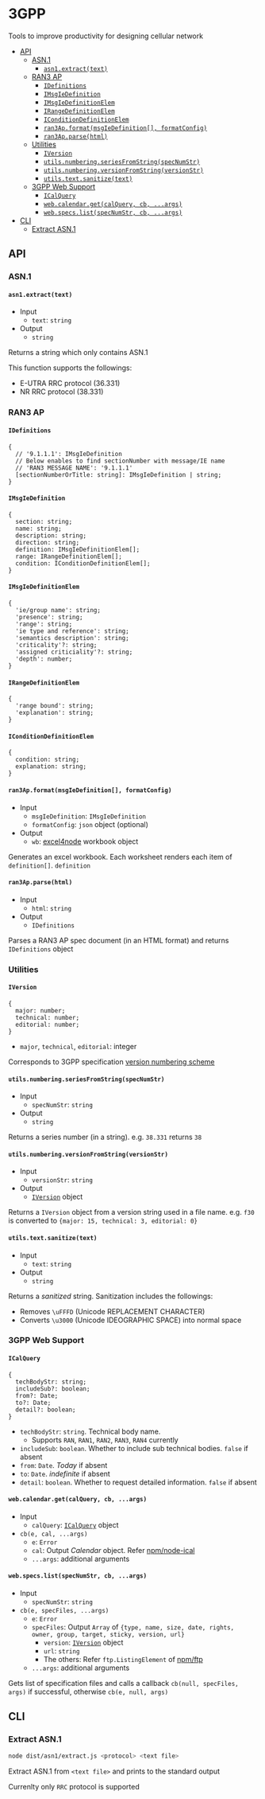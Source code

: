 # 3GPP

Tools to improve productivity for designing cellular network

- [API](#api)
  - [ASN.1](#asn1)
    - [`asn1.extract(text)`](#asn1extracttext)
  - [RAN3 AP](#ran3-ap)
    - [`IDefinitions`](#idefinitions)
    - [`IMsgIeDefinition`](#imsgiedefinition)
    - [`IMsgIeDefinitionElem`](#imsgiedefinitionelem)
    - [`IRangeDefinitionElem`](#irangedefinitionelem)
    - [`IConditionDefinitionElem`](#iconditiondefinitionelem)
    - [`ran3Ap.format(msgIeDefinition[], formatConfig)`](#ran3apformatmsgiedefinition-formatconfig)
    - [`ran3Ap.parse(html)`](#ran3apparsehtml)
  - [Utilities](#utilities)
    - [`IVersion`](#iversion)
    - [`utils.numbering.seriesFromString(specNumStr)`](#utilsnumberingseriesfromstringspecnumstr)
    - [`utils.numbering.versionFromString(versionStr)`](#utilsnumberingversionfromstringversionstr)
    - [`utils.text.sanitize(text)`](#utilstextsanitizetext)
  - [3GPP Web Support](#3gpp-web-support)
    - [`ICalQuery`](#icalquery)
    - [`web.calendar.get(calQuery, cb, ...args)`](#webcalendargetcalquery-cb-args)
    - [`web.specs.list(specNumStr, cb, ...args)`](#webspecslistspecnumstr-cb-args)
- [CLI](#cli)
  - [Extract ASN.1](#extract-asn1)

## API

### ASN.1

#### `asn1.extract(text)`

- Input
  - `text`: `string`
- Output
  - `string`

Returns a string which only contains ASN.1

This function supports the followings:

- E-UTRA RRC protocol (36.331)
- NR RRC protocol (38.331)

### RAN3 AP

#### `IDefinitions`

```jsonc
{
  // '9.1.1.1': IMsgIeDefinition
  // Below enables to find sectionNumber with message/IE name
  // 'RAN3 MESSAGE NAME': '9.1.1.1'
  [sectionNumberOrTitle: string]: IMsgIeDefinition | string;
}
```

#### `IMsgIeDefinition`

```jsonc
{
  section: string;
  name: string;
  description: string;
  direction: string;
  definition: IMsgIeDefinitionElem[];
  range: IRangeDefinitionElem[];
  condition: IConditionDefinitionElem[];
}
```

#### `IMsgIeDefinitionElem`

```jsonc
{
  'ie/group name': string;
  'presence': string;
  'range': string;
  'ie type and reference': string;
  'semantics description': string;
  'criticality'?: string;
  'assigned criticiality'?: string;
  'depth': number;
}
```

#### `IRangeDefinitionElem`

```jsonc
{
  'range bound': string;
  'explanation': string;
}
```

#### `IConditionDefinitionElem`

```jsonc
{
  condition: string;
  explanation: string;
}
```

#### `ran3Ap.format(msgIeDefinition[], formatConfig)`

- Input
  - `msgIeDefinition`: `IMsgIeDefinition`
  - `formatConfig`: `json` object (optional)
- Output
  - `wb`: [excel4node] workbook object

Generates an excel workbook. Each worksheet renders each item of `definition[]`. `definition`

[excel4node]: https://www.npmjs.com/package/excel4node

#### `ran3Ap.parse(html)`

- Input
  - `html`: `string`
- Output
  - `IDefinitions`

Parses a RAN3 AP spec document (in an HTML format) and returns `IDefinitions` object

### Utilities

#### `IVersion`

```jsonc
{
  major: number;
  technical: number;
  editorial: number;
}
```

- `major`, `technical`, `editorial`: integer

Corresponds to 3GPP specification [version numbering scheme]

[version numbering scheme]: http://www.3gpp.org/specifications/specification-numbering/81-version-numbering-scheme

#### `utils.numbering.seriesFromString(specNumStr)`

- Input
  - `specNumStr`: `string`
- Output
  - `string`

Returns a series number (in a string). e.g. `38.331` returns `38`

#### `utils.numbering.versionFromString(versionStr)`

- Input
  - `versionStr`: `string`
- Output
  - [`IVersion`](#iversion) object

Returns a `IVersion` object from a version string used in a file name. e.g. `f30` is converted to `{major: 15, technical: 3, editorial: 0}`

#### `utils.text.sanitize(text)`

- Input
  - `text`: `string`
- Output
  - `string`

Returns a *sanitized* string. Sanitization includes the followings:

- Removes `\uFFFD` (Unicode REPLACEMENT CHARACTER)
- Converts `\u3000` (Unicode IDEOGRAPHIC SPACE) into normal space

### 3GPP Web Support

#### `ICalQuery`

```jsonc
{
  techBodyStr: string;
  includeSub?: boolean;
  from?: Date;
  to?: Date;
  detail?: boolean;
}
```


- `techBodyStr`: `string`. Technical body name.
  - Supports `RAN`, `RAN1`, `RAN2`, `RAN3`, `RAN4` currently
- `includeSub`: `boolean`. Whether to include sub technical bodies. `false` if absent
- `from`: `Date`. *Today* if absent 
- `to`: `Date`. *indefinite* if absent
- `detail`: `boolean`. Whether to request detailed information. `false` if absent

#### `web.calendar.get(calQuery, cb, ...args)`

- Input
  - `calQuery`: [`ICalQuery`](#icalquery) object
- `cb(e, cal, ...args)`
  - `e`: `Error`
  - `cal`: Output *Calendar* object. Refer [npm/node-ical]
  - `...args`: additional arguments

[npm/node-ical]: https://www.npmjs.com/package/node-ical

#### `web.specs.list(specNumStr, cb, ...args)`

- Input
  - `specNumStr`: `string`
- `cb(e, specFiles, ...args)`
  - `e`: `Error`
  - `specFiles`: Output `Array` of `{type, name, size, date, rights, owner, group, target, sticky, version, url}`
    - `version`: [`IVersion`](#iversion) object
    - `url`: `string`
    - The others: Refer `ftp.ListingElement` of [npm/ftp]
  - `...args`: additional arguments

[npm/ftp]: https://www.npmjs.com/package/ftp

Gets list of specification files and calls a callback `cb(null, specFiles, args)` if successful, otherwise `cb(e, null, args)`

## CLI

### Extract ASN.1

```sh
node dist/asn1/extract.js <protocol> <text file>
```

Extract ASN.1 from `<text file>` and prints to the standard output

Currenlty only `RRC` protocol is supported
